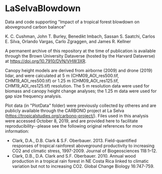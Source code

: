 # LaSelvaBlowdown

Data and code supporting "Impact of a tropical forest blowdown on aboveground carbon balance"

K. C. Cushman, John T. Burley, Benedikt Imbach, Sassan S. Saatchi, Carlos E. Silva, Orlando Vargas, Carlo Zgraggen, and James R. Kellner

A permanent archive of this repository at the time of publication is available through the Brown University Dataverse (hosted by the Harvard Dataverse) at https://doi.org/10.7910/DVN/VHW3XR.

Canopy height models are derived from airborne (2009) and drone (2019) lidar, and were calculated at 5 m (CHM09_AOI_res500.tif, CHM19_AOI_res500.tif) or 1.25 m (CHM09_AOI_res125.tif, CHM19_AOI_res125.tif) resolution. The 5 m resolution data were used for biomass and canopy height change analyses; the 1.25 m data were used for gap size frequency analysis.

Plot data (in "PlotData" folder) were previously collected by otheres and are publicly available through the CARBONO project at La Selva (https://tropicalstudies.org/carbono-project/). Files used in this analysis were accessed October 8, 2019, and are provided here to facilitate reproducibility--please see the following original references for more information:
- Clark, D.A., D.B. Clark & S.F. Oberbauer. 2013. Field-quantified responses of tropical rainforest aboveground productivity to increasing CO2 and climatic stress, 1997-2009. Journal of Biogeosciences 118:1–12.
- Clark, D.B., D.A. Clark and S.F. Oberbauer. 2010. Annual wood production in a tropical rain forest in NE Costa Rica linked to climatic variation but not to increasing CO2. Global Change Biology 16:747-759.
